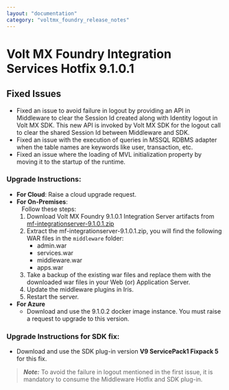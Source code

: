 ```yaml
---
layout: "documentation"
category: "voltmx_foundry_release_notes"
---
```

                           

Volt MX  Foundry Integration Services Hotfix 9.1.0.1
==================================================

Fixed Issues
------------

*   Fixed an issue to avoid failure in logout by providing an API in Middleware to clear the Session Id created along with Identity logout in Volt MX SDK. This new API is invoked by Volt MX SDK for the logout call to clear the shared Session Id between Middleware and SDK.
*   Fixed an issue with the execution of queries in MSSQL RDBMS adapter when the table names are keywords like user, transaction, etc.
*   Fixed an issue where the loading of MVL initialization property by moving it to the startup of the runtime.  
    

### Upgrade Instructions:

*   **For Cloud**: Raise a cloud upgrade request.
*   **For On-Premises**:  
       Follow these steps:
    1.  Download Volt MX Foundry 9.1.0.1 Integration Server artifacts from  
        [mf-integrationserver-9.1.0.1.zip](http://download.voltmx.com/onpremise/mobilefoundry/server/9.1.0.1/mf-integrationserver-9.1.0.1.zip)
    2.  Extract the mf-integrationserver-9.1.0.1.zip, you will find the following WAR files in the `middleware` folder:
        *   admin.war
        *   services.war
        *   middleware.war
        *   apps.war
    3.  Take a backup of the existing war files and replace them with the downloaded war files in your Web (or) Application Server.
    4.  Update the middleware plugins in Iris.
    5.  Restart the server.
*   **For Azure**
    *   Download and use the 9.1.0.2 docker image instance. You must raise a request to upgrade to this version.  

### Upgrade Instructions for SDK fix:

*   Download and use the SDK plug-in version **V9 ServicePack1 Fixpack 5** for this fix.

> **_Note:_** To avoid the failure in logout mentioned in the first issue, it is mandatory to consume the Middleware Hotfix and SDK plug-in.
